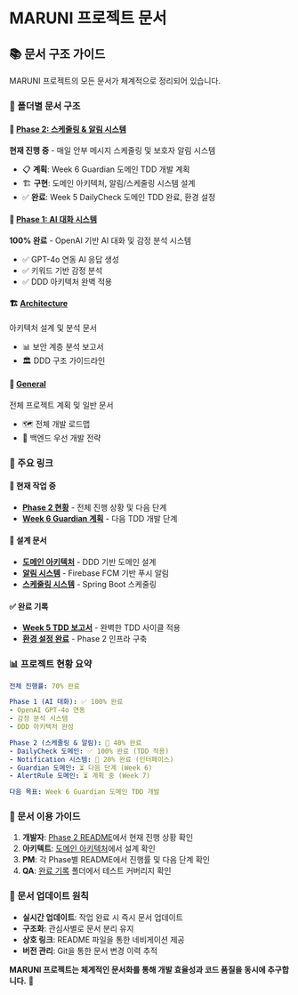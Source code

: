 # MARUNI 프로젝트 문서

## 📚 문서 구조 가이드

MARUNI 프로젝트의 모든 문서가 체계적으로 정리되어 있습니다.

### 📂 폴더별 문서 구조

#### 🚀 [Phase 2: 스케줄링 & 알림 시스템](./phase2/)
**현재 진행 중** - 매일 안부 메시지 스케줄링 및 보호자 알림 시스템
- 📋 **계획**: Week 6 Guardian 도메인 TDD 개발 계획
- 🏗️ **구현**: 도메인 아키텍처, 알림/스케줄링 시스템 설계
- ✅ **완료**: Week 5 DailyCheck 도메인 TDD 완료, 환경 설정

#### 🤖 [Phase 1: AI 대화 시스템](./phase1/)
**100% 완료** - OpenAI 기반 AI 대화 및 감정 분석 시스템
- ✅ GPT-4o 연동 AI 응답 생성
- ✅ 키워드 기반 감정 분석
- ✅ DDD 아키텍처 완벽 적용

#### 🏗️ [Architecture](./architecture/)
아키텍처 설계 및 분석 문서
- 📊 보안 계층 분석 보고서
- 🏛️ DDD 구조 가이드라인

#### 📝 [General](./general/)
전체 프로젝트 계획 및 일반 문서
- 🗺️ 전체 개발 로드맵
- 🔧 백엔드 우선 개발 전략

### 🔗 주요 링크

#### 🎯 현재 작업 중
- **[Phase 2 현황](./phase2/README.md)** - 전체 진행 상황 및 다음 단계
- **[Week 6 Guardian 계획](./phase2/planning/week6-guardian.md)** - 다음 TDD 개발 단계

#### 📖 설계 문서
- **[도메인 아키텍처](./phase2/implementation/domain-architecture.md)** - DDD 기반 도메인 설계
- **[알림 시스템](./phase2/implementation/notification-system.md)** - Firebase FCM 기반 푸시 알림
- **[스케줄링 시스템](./phase2/implementation/scheduling-system.md)** - Spring Boot 스케줄링

#### ✅ 완료 기록
- **[Week 5 TDD 보고서](./phase2/completed/week5-tdd-report.md)** - 완벽한 TDD 사이클 적용
- **[환경 설정 완료](./phase2/completed/environment-setup.md)** - Phase 2 인프라 구축

### 📊 프로젝트 현황 요약

```yaml
전체 진행률: 70% 완료

Phase 1 (AI 대화): ✅ 100% 완료
- OpenAI GPT-4o 연동
- 감정 분석 시스템
- DDD 아키텍처 완성

Phase 2 (스케줄링 & 알림): 🔄 40% 완료
- DailyCheck 도메인: ✅ 100% 완료 (TDD 적용)
- Notification 시스템: 🔄 20% 완료 (인터페이스)
- Guardian 도메인: ⏳ 다음 단계 (Week 6)
- AlertRule 도메인: ⏳ 계획 중 (Week 7)

다음 목표: Week 6 Guardian 도메인 TDD 개발
```

### 🔧 문서 이용 가이드

1. **개발자**: [Phase 2 README](./phase2/README.md)에서 현재 진행 상황 확인
2. **아키텍트**: [도메인 아키텍처](./phase2/implementation/domain-architecture.md)에서 설계 확인
3. **PM**: 각 Phase별 README에서 진행률 및 다음 단계 확인
4. **QA**: [완료 기록](./phase2/completed/) 폴더에서 테스트 커버리지 확인

### 📝 문서 업데이트 원칙

- **실시간 업데이트**: 작업 완료 시 즉시 문서 업데이트
- **구조화**: 관심사별로 문서 분리 유지
- **상호 링크**: README 파일을 통한 네비게이션 제공
- **버전 관리**: Git을 통한 문서 변경 이력 추적

**MARUNI 프로젝트는 체계적인 문서화를 통해 개발 효율성과 코드 품질을 동시에 추구합니다.** 🚀